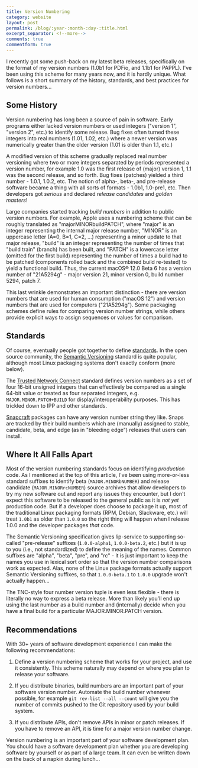 ```yaml
---
title: Version Numbering
category: website
layout: post
permalink: /blog/:year-:month-:day-:title.html
excerpt_separator: <!--more-->
comments: true
commentform: true
---
```


I recently got some push-back on my latest beta releases, specifically on the
format of my version numbers (1.0b1 for PDFio, and 1.1b1 for PAPPL).  I've been
using this scheme for many years now, and it is hardly unique. What follows is
a short summary of the history, standards, and best practices for version
numbers...

<!--more-->

## Some History

Version numbering has long been a source of pain in software.  Early programs
either lacked version numbers or used integers ("version 1", "version 2", etc.)
to identify some release.  Bug fixes often turned these integers into real
numbers (1.01, 1.02, etc.) where a newer version was numerically greater than
the older version (1.01 is older than 1.1, etc.)

A modified version of this scheme gradually replaced real number versioning
where two or more integers separated by periods represented a version number,
for example 1.0 was the first release of (major) version 1, 1.1 was the second
release, and so forth. Bug fixes (patches) yielded a third number - 1.0.1,
1.0.2, etc.  The notion of alpha-, beta-, and pre-release software became a
thing with all sorts of formats - 1.0b1, 1.0-pre1, etc.  Then developers got
*serious* and declared *release candidates* and *golden masters*!

Large companies started tracking *build numbers* in addition to public version
numbers. For example, Apple uses a numbering scheme that can be roughly
translated as "majorMINORbuildPATCH", where "major" is an integer representing
the internal major release number, "MINOR" is an uppercase letter (A=0, B=1,
C=2, ...) representing a minor update to that major release, "build" is an
integer representing the number of times that "build train" (branch) has been
built, and "PATCH" is a lowercase letter (omitted for the first build)
representing the number of times a build had to be patched (components rolled
back and the combined build re-tested) to yield a functional build.  Thus, the
current macOS® 12.0 Beta 6 has a version number of "21A5294g" - major version
21, minor version 0, build number 5294, patch 7.

This last wrinkle demonstrates an important distinction - there are version
numbers that are used for human consumption ("macOS 12") and version numbers
that are used for computers ("21A5294g").  Some packaging schemes define rules
for comparing version number strings, while others provide explicit ways to
assign sequences or values for comparison.


## Standards

Of course, eventually people got together to define
[standards](https://xkcd.com/927/).  In the open source community, the
[Semantic Versioning](https://semver.org) standard is quite popular, although
most Linux packaging systems don't exactly conform (more below).

The [Trusted Network Connect](https://en.wikipedia.org/wiki/Trusted_Network_Connect)
standard defines version numbers as a set of four 16-bit unsigned integers that
can effectively be compared as a single 64-bit value or treated as four
separated integers, e.g. `MAJOR.MINOR.PATCH+BUILD` for display/interoperability
purposes.  This has trickled down to IPP and other standards.

[Snapcraft](https://snapcraft.io) packages can have any version number string
they like.  Snaps are tracked by their build numbers which are (manually)
assigned to stable, candidate, beta, and edge (as in "bleeding edge") releases
that users can install.


## Where It All Falls Apart

Most of the version numbering standards focus on identifying *production*
code.  As I mentioned at the top of this article, I've been using more-or-less
standard suffixes to identify beta (`MAJOR.MINORbNUMBER`) and release candidate
(`MAJOR.MINORrcNUMBER`) source archives that allow developers to try my new
software out and report any issues they encounter, but I don't expect this
software to be released to the general public as it is *not yet* production
code.  But if a developer does choose to package it up, most of the traditional
Linux packaging formats (RPM, Debian, Slackware, etc.) will treat `1.0b1` as
older than `1.0.0` so the right thing will happen when I release 1.0.0 and the
developer packages *that* code.

The Semantic Versioning specification gives lip-service to supporting
so-called "pre-release" suffixes (`1.0.0-alpha1`, `1.0.0-beta.2`, etc.) but it
is up to you (i.e., not standardized) to define the meaning of the names.
Common suffixes are "alpha", "beta", "pre", and "rc" - it is just important to
keep the names you use in lexical sort order so that the version number
comparisons work as expected.  Alas, none of the Linux package formats actually
support Semantic Versioning suffixes, so that `1.0.0-beta.1` to `1.0.0` upgrade
won't actually happen...

The TNC-style four number version tuple is even less flexible - there is
literally no way to express a beta release.  More than likely you'll end up
using the last number as a build number and (internally) decide when you have
a final build for a particular MAJOR.MINOR.PATCH version.


## Recommendations

With 30+ years of software development experience I can make the following
recommendations:

1. Define a version numbering scheme that works for your project, and use it
   consistently.  This scheme naturally may depend on where you plan to release
   your software.

2. If you distribute binaries, build numbers are an important part of your
   software version number.  Automate the build number whenever possible, for
   example `git rev-list --all --count` will give you the number of commits
   pushed to the Git repository used by your build system.

3. If you distribute APIs, don't remove APIs in minor or patch releases.  If
   you have to remove an API, it is time for a major version number change.

Version numbering is an important part of your software development plan.
You should have a software development plan whether you are developing software
by yourself or as part of a large team.  It can even be written down on the back
of a napkin during lunch...
